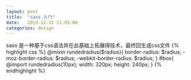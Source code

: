 ```yaml
---
layout: post               
title:  "sass 入门"
date:   2013-12-22 21:05:00
categories: design
---
```

sass 是一种基于css语法并在此基础上拓展得技术，最终回生成css文件
{% highlight css %}
@mixin rundedradius($radius){
  border-radius: $radius;
  -moz-border-radius: $radius;
  -webkit-border-radius: $radius;
}
#box{
  @import rundedradius(10px);
  width: 320px;
  height: 240px;
}
{% endhighlight %}
